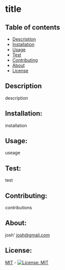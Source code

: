 

# title

## Table of contents
- [Description](#description)
- [Installation](#installation)
- [Usage](#usage)
- [Test](#test)
- [Contributing](#contributing)
- [About](#about)
- [License](#license)

## Description
description 
## Installation: 
installation
## Usage: 
useage
## Test:
test
## Contributing: 
contributions
## About:
josh'
josh@gmail.com
## License:
[MIT](https://opensource.org/licenses/MIT)  - [![License: MIT](https://img.shields.io/badge/License-MIT-yellow.svg)](https://opensource.org/licenses/MIT)

